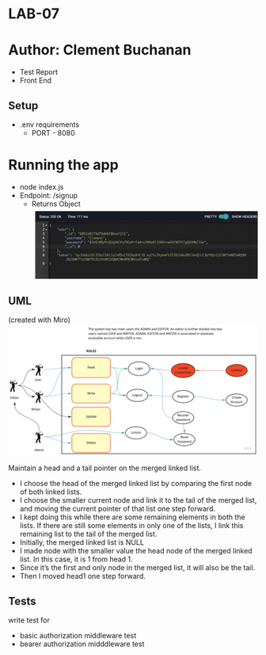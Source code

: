 # LAB-07

# Author: Clement Buchanan

- Test Report
- Front End

## Setup

- .env requirements
  - PORT - 8080

# Running the app

- node index.js
- Endpoint: /signup
  - Returns Object
    ![Response](assets/response.jpg)


## UML

(created with Miro)
![Authentication UML](assets/auth-uml.jpg)


Maintain a head and a tail pointer on the merged linked list. 
- I choose the head of the merged linked list by comparing the first node of both linked lists. 
- I choose the smaller current node and link it to the tail of the merged list, and moving the current pointer of that list one step forward.
- I kept doing this while there are some remaining elements in both the lists. If there are still some elements in only one of the lists, I link this remaining list to the tail of the merged list.
- Initially, the merged linked list is NULL
- I made node with the smaller value the head node of the merged linked list. In this case, it is 1 from head 1.
- Since it’s the first and only node in the merged list, it will also be the tail.
- Then I moved head1 one step forward.

## Tests
write test for

- basic authorization middleware test
- bearer authorization midddleware test
